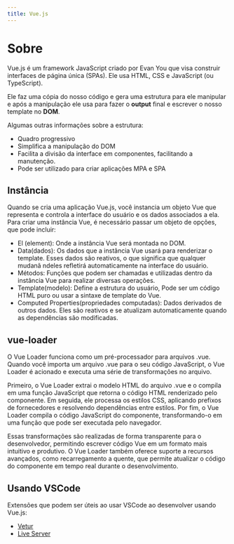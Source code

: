 ```yaml
---
title: Vue.js
---
```


# Sobre

Vue.js é um framework JavaScript criado por Evan You que visa construir interfaces de página única (SPAs). Ele usa HTML, CSS e JavaScript (ou TypeScript).

Ele faz uma cópia do nosso código e gera uma estrutura para ele manipular e após a manipulação ele usa para fazer o <b>output</b> final e escrever o nosso template no <b>DOM</b>.

Algumas outras informações sobre a estrutura:

- Quadro progressivo
- Simplifica a manipulação do DOM
- Facilita a divisão da interface em componentes, facilitando a manutenção.
- Pode ser utilizado para criar aplicações MPA e SPA


## Instância

Quando se cria uma aplicação Vue.js, você instancia um objeto Vue que representa e controla a interface do usuário e os dados associados a ela.
Para criar uma instância Vue, é necessário passar um objeto de opções, que pode incluir:

- El (element): Onde a instância Vue será montada no DOM.
- Data(dados): Os dados que a instância Vue usará para renderizar o template. Esses dados são reativos, o que significa que qualquer mudanã ndeles refletirá automaticamente na interface do usuário.
- Métodos: Funções que podem ser chamadas e utilizadas dentro da instância Vue para realizar diversas operações.
- Template(modelo): Define a estrutura do usuário, Pode ser um código HTML puro ou usar a sintaxe de template do Vue.
- Computed Properties(propriedades computadas): Dados derivados de outros dados. Eles são reativos e se atualizam automaticamente quando as dependências são modificadas.

## vue-loader

O Vue Loader funciona como um pré-processador para arquivos .vue. Quando você importa um arquivo .vue para o seu código JavaScript, o Vue Loader é acionado e executa uma série de transformações no arquivo.

Primeiro, o Vue Loader extrai o modelo HTML do arquivo .vue e o compila em uma função JavaScript que retorna o código HTML renderizado pelo componente. Em seguida, ele processa os estilos CSS, aplicando prefixos de fornecedores e resolvendo dependências entre estilos. Por fim, o Vue Loader compila o código JavaScript do componente, transformando-o em uma função que pode ser executada pelo navegador.

Essas transformações são realizadas de forma transparente para o desenvolvedor, permitindo escrever código Vue em um formato mais intuitivo e produtivo. O Vue Loader também oferece suporte a recursos avançados, como recarregamento a quente, que permite atualizar o código do componente em tempo real durante o desenvolvimento.

## Usando VSCode

Extensões que podem ser úteis ao usar VSCode ao desenvolver usando Vue.js:

- [Vetur](https://marketplace.visualstudio.com/items?itemName=octref.vetur)
- [Live Server](https://marketplace.visualstudio.com/items?itemName=ritwickdey.LiveServer)


